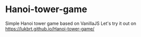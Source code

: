 # Hanoi-tower-game
Simple Hanoi tower game based on VanillaJS
Let's try it out on https://lukbrt.github.io/Hanoi-tower-game/
